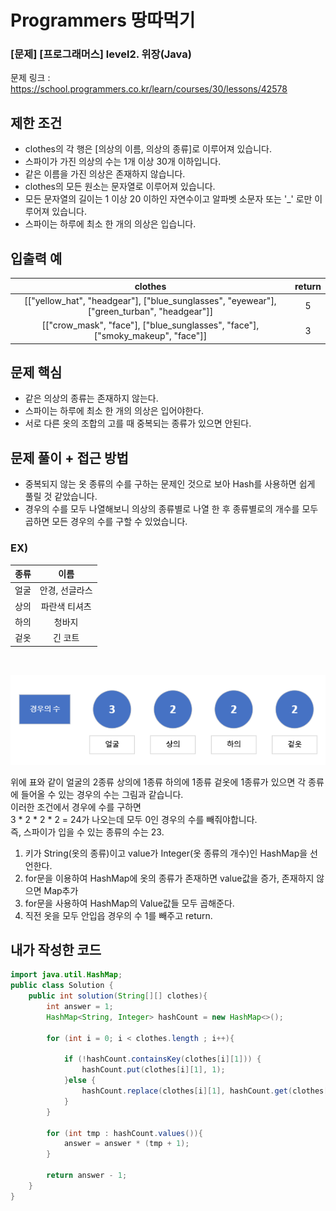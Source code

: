 # **Programmers 땅따먹기**

### [문제] [프로그래머스] level2. 위장(Java)
문제 링크 : https://school.programmers.co.kr/learn/courses/30/lessons/42578

## **제한 조건**
* clothes의 각 행은 [의상의 이름, 의상의 종류]로 이루어져 있습니다.
* 스파이가 가진 의상의 수는 1개 이상 30개 이하입니다.
* 같은 이름을 가진 의상은 존재하지 않습니다.
* clothes의 모든 원소는 문자열로 이루어져 있습니다.
* 모든 문자열의 길이는 1 이상 20 이하인 자연수이고 알파벳 소문자 또는 '_' 로만 이루어져 있습니다.
* 스파이는 하루에 최소 한 개의 의상은 입습니다.

## **입출력 예**

|clothes| return  |
|:---:|:-------:|
|[["yellow_hat", "headgear"], ["blue_sunglasses", "eyewear"], ["green_turban", "headgear"]]|    5    |
|[["crow_mask", "face"], ["blue_sunglasses", "face"], ["smoky_makeup", "face"]]|    3    |

## 문제 핵심
* 같은 의상의 종류는 존재하지 않는다.
* 스파이는 하루에 최소 한 개의 의상은 입어야한다.
* 서로 다른 옷의 조합의 고를 때 중복되는 종류가 있으면 안된다.

## **문제 풀이 + 접근 방법**
* 중복되지 않는 옷 종류의 수를 구하는 문제인 것으로 보아 Hash를 사용하면 쉽게 풀릴 것 같았습니다.
* 경우의 수를 모두 나열해보니 의상의 종류별로 나열 한 후 종류별로의 개수를 모두 곱하면 모든 경우의 수를 구할 수 있었습니다.
### EX)
|  종류  |    이름    |
|:----:|:---------:|
|  얼굴  | 안경, 선글라스 |
|  상의  | 파란색 티셔츠|
|  하의 |청바지|
|겉옷| 긴 코트|
<br>

![img_1.png](asset/위장img1.png)

위에 표와 같이 얼굴의 2종류 상의에 1종류 하의에 1종류 겉옷에 1종류가 있으면
각 종류에 들어올 수 있는 경우의 수는 그림과 같습니다.  
이러한 조건에서 경우에 수를 구하면  
3 * 2 * 2 * 2 = 24가 나오는데 모두 0인 경우의 수를 빼줘야합니다.  
즉, 스파이가 입을 수 있는 종류의 수는 23.

1. 키가 String(옷의 종류)이고 value가 Integer(옷 종류의 개수)인 HashMap을 선언한다.
2. for문을 이용하여 HashMap에 옷의 종류가 존재하면 value값을 증가, 존재하지 않으면 Map추가
3. for문을 사용하여 HashMap의 Value값들 모두 곱해준다.
4. 직전 옷을 모두 안입읍 경우의 수 1를 빼주고 return.

## **내가 작성한 코드**
```java
import java.util.HashMap;
public class Solution {
    public int solution(String[][] clothes){
        int answer = 1;
        HashMap<String, Integer> hashCount = new HashMap<>();

        for (int i = 0; i < clothes.length ; i++){

            if (!hashCount.containsKey(clothes[i][1])) {
                hashCount.put(clothes[i][1], 1);
            }else {
                hashCount.replace(clothes[i][1], hashCount.get(clothes[i][1]) + 1);
            }
        }

        for (int tmp : hashCount.values()){
            answer = answer * (tmp + 1);
        }

        return answer - 1;
    }
}

```